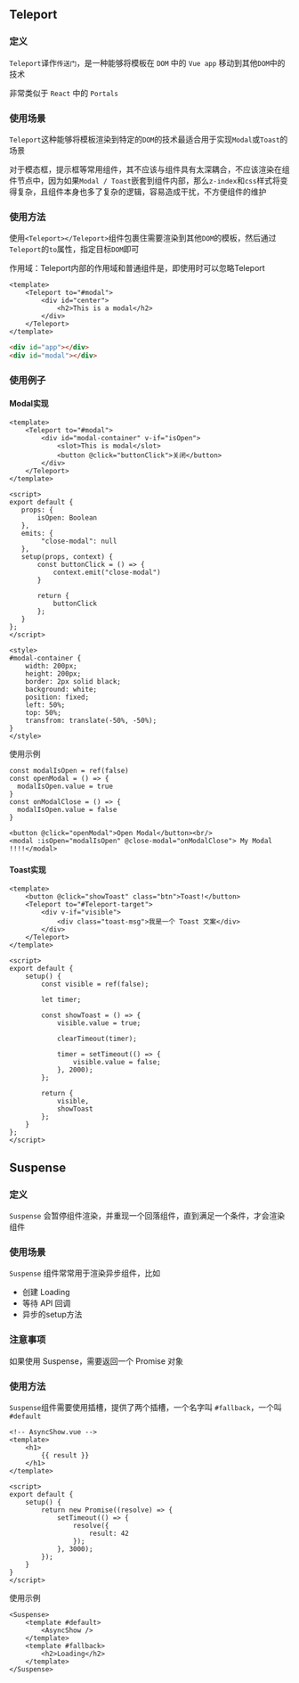 ## Teleport

### 定义

`Teleport`译作`传送门`，是一种能够将模板在 `DOM` 中的 `Vue app` 移动到其他`DOM`中的技术

非常类似于 `React` 中的 `Portals`

### 使用场景

`Teleport`这种能够将模板渲染到特定的`DOM`的技术最适合用于实现`Modal`或`Toast`的场景

对于模态框，提示框等常用组件，其不应该与组件具有太深耦合，不应该渲染在组件节点中，因为如果`Modal / Toast`嵌套到组件内部，那么`z-index`和`css`样式将变得复杂，且组件本身也多了复杂的逻辑，容易造成干扰，不方便组件的维护

### 使用方法

使用`<Teleport></Teleport>`组件包裹住需要渲染到其他`DOM`的模板，然后通过`Teleport`的`to`属性，指定目标`DOM`即可

作用域：Teleport内部的作用域和普通组件是，即使用时可以忽略Teleport

```vue
<template>
	<Teleport to="#modal">
    	<div id="center">
    		<h2>This is a modal</h2>
    	</div>
    </Teleport>
</template>
```

```html
<div id="app"></div>
<div id="modal"></div>
```

### 使用例子

#### Modal实现

```vue
<template>
	<Teleport to="#modal">
    	<div id="modal-container" v-if="isOpen">
    		<slot>This is modal</slot>
            <button @click="buttonClick">关闭</button>
    	</div>
    </Teleport>
</template>

<script>
export default {
   props: {
       isOpen: Boolean
   },
   emits: {
		"close-modal": null
   },
   setup(props, context) {
       const buttonClick = () => {
           context.emit("close-modal")
       }

       return {
           buttonClick
       };
   }
};
</script>

<style>
#modal-container {
	width: 200px;
    height: 200px;
    border: 2px solid black;
    background: white;
    position: fixed;
    left: 50%;
    top: 50%;
    transfrom: translate(-50%, -50%);
}
</style>
```

使用示例

```vue
const modalIsOpen = ref(false)
const openModal = () => {
  modalIsOpen.value = true
}
const onModalClose = () => {
  modalIsOpen.value = false
}

<button @click="openModal">Open Modal</button><br/>
<modal :isOpen="modalIsOpen" @close-modal="onModalClose"> My Modal !!!!</modal>
```

#### Toast实现

```vue
<template>
	<button @click="showToast" class="btn">Toast!</button>
	<Teleport to="#Teleport-target">
		<div v-if="visible">
			<div class="toast-msg">我是一个 Toast 文案</div>
		</div>
	</Teleport>
</template>

<script>
export default {
    setup() {
        const visible = ref(false);

        let timer;

        const showToast = () => {
            visible.value = true;

            clearTimeout(timer);

            timer = setTimeout(() => {
                visible.value = false;
            }, 2000);
        };

        return {
            visible,
            showToast
        };
    }
};
</script>
```



## Suspense

### 定义

`Suspense` 会暂停组件渲染，并重现一个回落组件，直到满足一个条件，才会渲染组件

### 使用场景

`Suspense` 组件常常用于渲染异步组件，比如

* 创建 Loading
* 等待 API 回调
* 异步的setup方法

### 注意事项

如果使用 Suspense，需要返回一个 Promise 对象

### 使用方法

`Suspense`组件需要使用插槽，提供了两个插槽，一个名字叫 `#fallback`，一个叫 `#default`

```vue
<!-- AsyncShow.vue -->
<template>
	<h1>
        {{ result }}
    </h1>
</template>

<script>
export default {
    setup() {
        return new Promise((resolve) => {
            setTimeout(() => {
                resolve({
                    result: 42
                });
            }, 3000);
        });
    }
}
</script>
```

使用示例

```vue
<Suspense>
    <template #default>
		<AsyncShow />
    </template>
    <template #fallback>
		<h2>Loading</h2>
    </template>
</Suspense>
```
